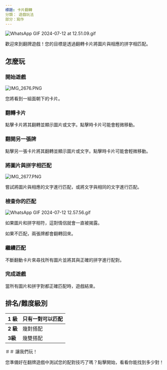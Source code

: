 ```yaml
---
標題: 卡片翻轉
分類： 遊戲玩法
部分：寫作
---
```

![WhatsApp GIF 2024-07-12 at 12.51.09.gif](https://help.Studycat.com/hc/article_attachments/34968069193497)


歡迎來到翻牌遊戲！您的目標是透過翻轉卡片將圖片與相應的拼字相匹配。


## 怎麼玩


### 開始遊戲


![IMG_2676.PNG](https://help.Studycat.com/hc/article_attachments/34822508065177)


您將看到一組面朝下的卡片。


### 翻轉卡片


點擊卡片將其翻轉並顯示圖片或文字。點擊時卡片可能會輕微移動。


### 翻開另一張牌


點擊另一張卡片將其翻轉並顯示圖片或文字。點擊時卡片可能會輕微移動。


### 將圖片與拼字相匹配


![IMG_2677.PNG](https://help.Studycat.com/hc/article_attachments/34822508072729)


嘗試將圖片與相應的文字進行匹配，或將文字與相同的文字進行匹配。


### 檢查你的匹配


![WhatsApp GIF 2024-07-12 12.57.56.gif](https://help.Studycat.com/hc/article_attachments/34968069197081)


如果圖片和拼字相符，這對情侶就會一直被揭露。


如果不匹配，兩張牌都會翻轉回來。


### 繼續匹配


不斷翻動卡片來尋找所有圖片並將其與正確的拼字進行配對。


### 完成遊戲


當所有圖片和拼字對都正確匹配時，遊戲結束。


## 排名/難度級別




| **1 級** |只有一對可以匹配 |
| ---| ---|
| **2 級** |幾對搭配|
| **3級** |幾雙搭配|


＃＃ 讓我們玩！


您準備好在翻牌遊戲中測試您的配對技巧了嗎？點擊開始，看看你能找到多少對！